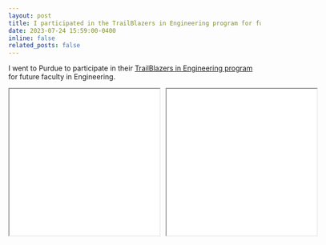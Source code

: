 ```yaml
---
layout: post
title: I participated in the TrailBlazers in Engineering program for future faculty at Purdue.
date: 2023-07-24 15:59:00-0400
inline: false
related_posts: false
---
```


I went to Purdue to participate in their [TrailBlazers in Engineering program](https://engineering.purdue.edu/Engr/Trailblazers/Fellows/2023/West) for future faculty in Engineering.

<div style="display: flex; justify-content: space-between; gap: 10px;">
    <iframe src="../../assets/img/TBE_solo.jpg" scrolling="no" style=" width: 440px; height: 293px;  overflow: hidden;" ></iframe>
    <iframe src="../../assets/img/TBE_group.jpg" scrolling="no" style=" width: 440px; height: 293px;  overflow: hidden;" ></iframe>
</div>